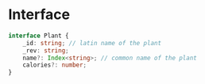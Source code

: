 # Interface
```typescript
interface Plant {
	_id: string; // latin name of the plant
	_rev: string;
	name?: Index<string>; // common name of the plant
	calories?: number;
}
```
